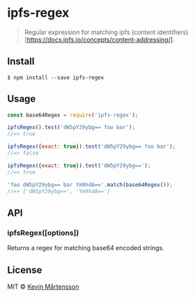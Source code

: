 # ipfs-regex 

> Regular expression for matching ipfs (content identifiers)[https://docs.ipfs.io/concepts/content-addressing/].


## Install

```
$ npm install --save ipfs-regex
```


## Usage

```js
const base64Regex = require('ipfs-regex');

ipfsRegex().test('dW5pY29ybg== foo bar');
//=> true

ipfsRegex({exact: true}).test('dW5pY29ybg== foo bar');
//=> false

ipfsRegex({exact: true}).test('dW5pY29ybg==');
//=> true

'foo dW5pY29ybg== bar Ym9hdA=='.match(base64Regex());
//=> ['dW5pY29ybg==', 'Ym9hdA==']
```


## API

### ipfsRegex([options])

Returns a regex for matching base64 encoded strings.


## License

MIT © [Kevin Mårtensson](http://kevinmartensson.com)
